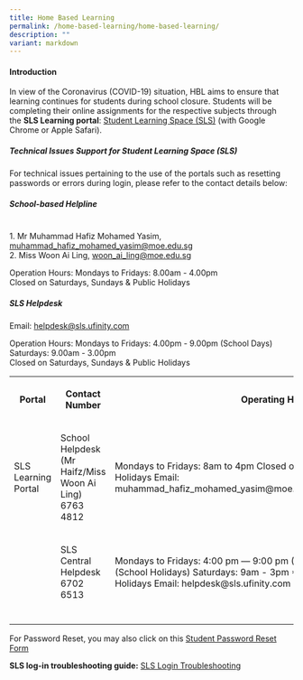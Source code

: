 ```yaml
---
title: Home Based Learning
permalink: /home-based-learning/home-based-learning/
description: ""
variant: markdown
---
```

<h4><strong>Introduction</strong></h4>
<p>In view of the Coronavirus&nbsp;(COVID-19) situation,&nbsp;HBL aims to
ensure that learning continues for students during school closure. Students
will be completing their online assignments for the respective subjects
through the&nbsp;<strong>SLS Learning portal</strong>:&nbsp;<a href="https://vle.learning.moe.edu.sg" rel="noopener noreferrer nofollow" target="_blank">Student Learning Space (SLS)</a> (with
Google Chrome or Apple Safari).</p>
<h5><strong>Technical Issues Support for Student Learning Space (SLS)</strong></h5>
<p>For technical issues pertaining to the use of the portals such as resetting
passwords or errors during login, please refer to the contact details below:</p>
<h5><strong>School-based Helpline</strong></h5><br>
1. Mr Muhammad Hafiz Mohamed Yasim,  <a href="mailto:woon_ai_ling@moe.edu.sg">muhammad_hafiz_mohamed_yasim@moe.edu.sg</a><br>
2. Miss Woon Ai Ling, <a href="mailto:woon_ai_ling@moe.edu.sg">woon_ai_ling@moe.edu.sg</a><br>

Operation Hours: Mondays to Fridays: 8.00am - 4.00pm<br>
Closed on Saturdays, Sundays &amp; Public Holidays

<h5><strong>SLS Helpdesk</strong></h5>
Email: <a href="mailto:woon_ai_ling@moe.edu.sg">helpdesk@sls.ufinity.com</a><br>

Operation Hours: Mondays to Fridays: 4.00pm - 9.00pm (School Days)<br>
Saturdays: 9.00am - 3.00pm<br>
Closed on Saturdays, Sundays &amp; Public Holidays
<table style="minWidth: 75px">
<colgroup>
<col>
<col>
<col>
</colgroup>
<tbody>
<tr>
<th rowspan="1" colspan="1">
<p>Portal</p>
</th>
<th rowspan="1" colspan="1">
<p>Contact Number</p>
</th>
<th rowspan="1" colspan="1">
<p>Operating Hours</p>
</th>
</tr>
<tr>
<td rowspan="1" colspan="1">
<p>SLS Learning Portal</p>
</td>
<td rowspan="1" colspan="1">
<p>School Helpdesk (Mr Haifz/Miss Woon Ai Ling) 6763 4812</p>
</td>
<td rowspan="1" colspan="1">
<p>Mondays to Fridays: 8am to 4pm Closed on Saturdays, Sunday and Public
Holidays Email: muhammad_hafiz_mohamed_yasim@moe.edu.sg/woon_ai_ling@moe.edu.sg</p>
</td>
</tr>
<tr>
<td rowspan="1" colspan="1">
<p></p>
</td>
<td rowspan="1" colspan="1">
<p>SLS Central Helpdesk 6702 6513</p>
</td>
<td rowspan="1" colspan="1">
<p>Mondays to Fridays: 4:00 pm ― 9:00 pm (School Days) 9:00 am ― 9:00 pm
(School Holidays) Saturdays: 9am - 3pm *Closed on Sundays and Public Holidays
Email: helpdesk@sls.ufinity.com</p>
</td>
</tr>
<tr>
<td rowspan="1" colspan="1">
<p></p>
</td>
<td rowspan="1" colspan="1">
<p></p>
</td>
<td rowspan="1" colspan="1">
<p></p>
</td>
</tr>
</tbody>
</table>
<p>For Password Reset, you may also click on this <a href="https://form.gov.sg/5cdcfea6cac839001734c5a9" rel="noopener noreferrer nofollow" target="_blank">Student Password Reset Form</a>
</p>
<p><strong>SLS log-in troubleshooting guide:</strong>&nbsp;<a href="https://www.learning.moe.edu.sg/login-troubleshooting/get-help/contact-sls-helpdesk/" rel="noopener nofollow" target="_blank">SLS Login Troubleshooting</a>
</p>